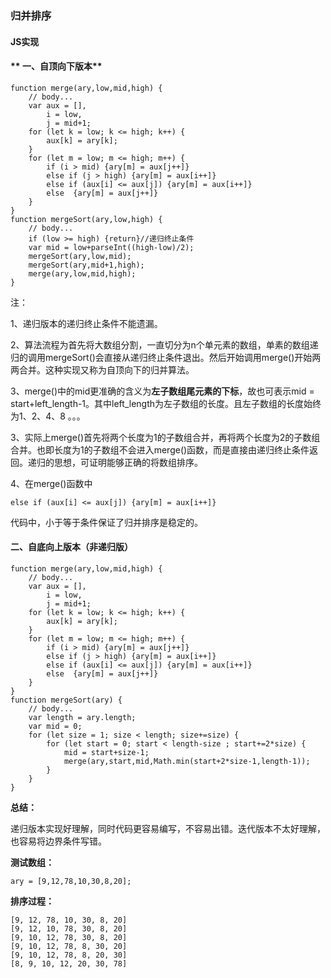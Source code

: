 ### **归并排序**
#### **JS实现**
#### ** 一、自顶向下版本**

    function merge(ary,low,mid,high) {
        // body...
        var aux = [],
            i = low,
            j = mid+1;
        for (let k = low; k <= high; k++) {
            aux[k] = ary[k];
        }
        for (let m = low; m <= high; m++) {
            if (i > mid) {ary[m] = aux[j++]}
            else if (j > high) {ary[m] = aux[i++]}
            else if (aux[i] <= aux[j]) {ary[m] = aux[i++]}
            else  {ary[m] = aux[j++]}
        }
    }
    function mergeSort(ary,low,high) {
        // body...
        if (low >= high) {return}//递归终止条件
        var mid = low+parseInt((high-low)/2);
        mergeSort(ary,low,mid);
        mergeSort(ary,mid+1,high);
        merge(ary,low,mid,high);
    }

注：

1、递归版本的递归终止条件不能遗漏。

2、算法流程为首先将大数组分割，一直切分为n个单元素的数组，单素的数组递归的调用mergeSort()会直接从递归终止条件退出。然后开始调用merge()开始两两合并。这种实现又称为自顶向下的归并算法。

3、merge()中的mid更准确的含义为**左子数组尾元素的下标**，故也可表示mid = start+left_length-1。其中left_length为左子数组的长度。且左子数组的长度始终为1、2、4、8
。。。

3、实际上merge()首先将两个长度为1的子数组合并，再将两个长度为2的子数组合并。也即长度为1的子数组不会进入merge()函数，而是直接由递归终止条件返回。递归的思想，可证明能够正确的将数组排序。

4、在merge()函数中

    else if (aux[i] <= aux[j]) {ary[m] = aux[i++]}
代码中，小于等于条件保证了归并排序是稳定的。

#### **二、自底向上版本（非递归版）**

    function merge(ary,low,mid,high) {
        // body...
        var aux = [],
            i = low,
            j = mid+1;
        for (let k = low; k <= high; k++) {
            aux[k] = ary[k];
        }
        for (let m = low; m <= high; m++) {
            if (i > mid) {ary[m] = aux[j++]}
            else if (j > high) {ary[m] = aux[i++]}
            else if (aux[i] <= aux[j]) {ary[m] = aux[i++]}
            else  {ary[m] = aux[j++]}
        }
    }
    function mergeSort(ary) {
        // body...
        var length = ary.length;
        var mid = 0;
        for (let size = 1; size < length; size+=size) {
            for (let start = 0; start < length-size ; start+=2*size) {
                mid = start+size-1;
                merge(ary,start,mid,Math.min(start+2*size-1,length-1));
            }
        }
    }

**总结：**

递归版本实现好理解，同时代码更容易编写，不容易出错。迭代版本不太好理解，也容易将边界条件写错。

**测试数组：**

    ary = [9,12,78,10,30,8,20];
**排序过程：**

    [9, 12, 78, 10, 30, 8, 20]
    [9, 12, 10, 78, 30, 8, 20]
    [9, 10, 12, 78, 30, 8, 20]
    [9, 10, 12, 78, 8, 30, 20]
    [9, 10, 12, 78, 8, 20, 30]
    [8, 9, 10, 12, 20, 30, 78]
